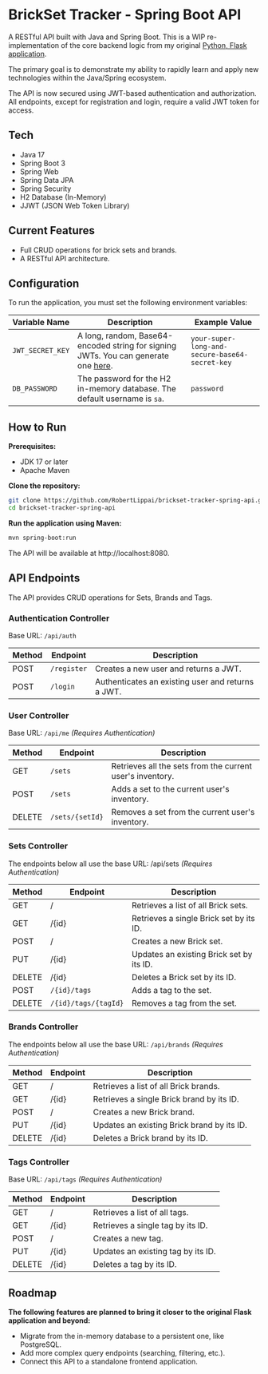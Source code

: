 # BrickSet Tracker - Spring Boot API

A RESTful API built with Java and Spring Boot. This is a WIP re-implementation of the core backend logic from my original [Python, Flask application](https://github.com/RobertLippai/brickset_tracker).

The primary goal is to demonstrate my ability to rapidly learn and apply new technologies within the Java/Spring ecosystem.

The API is now secured using JWT-based authentication and authorization. All endpoints, except for registration and login, require a valid JWT token for access.

## Tech
- Java 17
- Spring Boot 3
- Spring Web
- Spring Data JPA
- Spring Security
- H2 Database (In-Memory)
- JJWT (JSON Web Token Library)

## Current Features
- Full CRUD operations for brick sets and brands.
- A RESTful API architecture.

## Configuration
To run the application, you must set the following environment variables:

| Variable Name    | Description                                                                                             | Example Value                                |
| ---------------- | ------------------------------------------------------------------------------------------------------- | -------------------------------------------- |
| `JWT_SECRET_KEY` | A long, random, Base64-encoded string for signing JWTs. You can generate one [here](https://www.devglan.com/online-tools/hmac-sha256-online). | `your-super-long-and-secure-base64-secret-key` |
| `DB_PASSWORD`    | The password for the H2 in-memory database. The default username is `sa`.                                 | `password`                                   |
    
## How to Run
**Prerequisites:**
- JDK 17 or later
- Apache Maven

**Clone the repository:**
```bash
git clone https://github.com/RobertLippai/brickset-tracker-spring-api.git
cd brickset-tracker-spring-api
```

**Run the application using Maven:**
```bash
mvn spring-boot:run
```

The API will be available at http://localhost:8080.

## API Endpoints
The API provides CRUD operations for Sets, Brands and Tags.

### Authentication Controller
Base URL: `/api/auth`

| Method | Endpoint    | Description                                     |
|--------|-------------|-------------------------------------------------|
| POST   | `/register` | Creates a new user and returns a JWT.      |
| POST   | `/login`    | Authenticates an existing user and returns a JWT. |

### User Controller
Base URL: `/api/me`
_(Requires Authentication)_

| Method | Endpoint          | Description                                                      |
|--------|-------------------|------------------------------------------------------------------|
| GET    | `/sets`           | Retrieves all the sets from the current user's inventory.        |
| POST   | `/sets`           | Adds a set to the current user's inventory.                      |
| DELETE | `/sets/{setId}`   | Removes a set from the current user's inventory.                 |


### Sets Controller
The endpoints below all use the base URL: /api/sets
_(Requires Authentication)_

| Method | Endpoint | Description                              |
|--------|----------|------------------------------------------|
| GET    | /        | Retrieves a list of all Brick sets.      |
| GET    | /{id}    | Retrieves a single Brick set by its ID.  |
| POST   | /        | Creates a new Brick set.                 |
| PUT    | /{id}    | Updates an existing Brick set by its ID. |
| DELETE | /{id}    | Deletes a Brick set by its ID.           |
| POST   | `/{id}/tags`      | Adds a tag to the set.                   |
| DELETE | `/{id}/tags/{tagId}` | Removes a tag from the set.              |

### Brands Controller
The endpoints below all use the base URL: `/api/brands`
_(Requires Authentication)_

| Method | Endpoint | Description                               |
|--------|----------|-------------------------------------------|
| GET    | /        | Retrieves a list of all Brick brands.     |
| GET    | /{id}    | Retrieves a single Brick brand by its ID. |
| POST   | /        | Creates a new Brick brand.                |
| PUT    | /{id}    | Updates an existing Brick brand by its ID.|
| DELETE | /{id}    | Deletes a Brick brand by its ID.          |

### Tags Controller
Base URL: `/api/tags`
_(Requires Authentication)_

| Method | Endpoint | Description                              |
|--------|----------|------------------------------------------|
| GET    | /        | Retrieves a list of all tags.            |
| GET    | /{id}    | Retrieves a single tag by its ID.        |
| POST   | /        | Creates a new tag.                       |
| PUT    | /{id}    | Updates an existing tag by its ID.       |
| DELETE | /{id}    | Deletes a tag by its ID.                 |


## Roadmap
**The following features are planned to bring it closer to the original Flask application and beyond:**
- Migrate from the in-memory database to a persistent one, like PostgreSQL.
- Add more complex query endpoints (searching, filtering, etc.).
- Connect this API to a standalone frontend application.